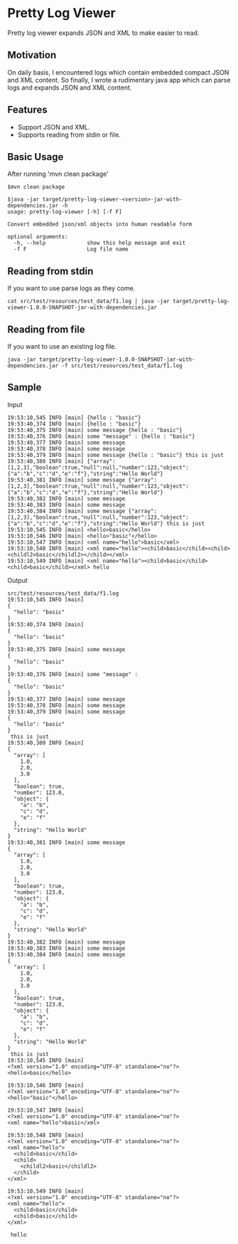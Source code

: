 Pretty Log Viewer
===================

Pretty log viewer expands JSON and XML to make easier to read.

Motivation
----------

On daily basis, I encountered logs which contain embedded compact JSON and XML content. So finally, I wrote a 
rudimentary java app which can parse logs and expands JSON and XML content. 

Features
--------

 * Support JSON and XML.
 * Supports reading from stdin or file.
 
Basic Usage
-----------

After running 'mvn clean package'

```text
$mvn clean package

$java -jar target/pretty-log-viewer-<version>-jar-with-dependencies.jar -h
usage: pretty-log-viewer [-h] [-f F]

Convert embedded json/xml objects into human readable form

optional arguments:
  -h, --help             show this help message and exit
  -f F                   Log file name
```

Reading from stdin
------------------

If you want to use parse logs as they come.

```text
cat src/test/resources/test_data/f1.log | java -jar target/pretty-log-viewer-1.0.0-SNAPSHOT-jar-with-dependencies.jar
```

Reading from file
------------------

If you want to use an existing log file.

```text
java -jar target/pretty-log-viewer-1.0.0-SNAPSHOT-jar-with-dependencies.jar -f src/test/resources/test_data/f1.log
```

Sample
------

Input

```text
19:53:10,545 INFO [main] {hello : "basic"}
19:53:40,374 INFO [main] {hello : "basic"}
19:53:40,375 INFO [main] some message {hello : "basic"}
19:53:40,376 INFO [main] some "message" : {hello : "basic"}
19:53:40,377 INFO [main] some message
19:53:40,378 INFO [main] some message
19:53:40,379 INFO [main] some message {hello : "basic"} this is just
19:53:40,380 INFO [main] {"array":[1,2,3],"boolean":true,"null":null,"number":123,"object":{"a":"b","c":"d","e":"f"},"string":"Hello World"}
19:53:40,381 INFO [main] some message {"array":[1,2,3],"boolean":true,"null":null,"number":123,"object":{"a":"b","c":"d","e":"f"},"string":"Hello World"}
19:53:40,382 INFO [main] some message
19:53:40,383 INFO [main] some message
19:53:40,384 INFO [main] some message {"array":[1,2,3],"boolean":true,"null":null,"number":123,"object":{"a":"b","c":"d","e":"f"},"string":"Hello World"} this is just
19:53:10,545 INFO [main] <hello>basic</hello>
19:53:10,546 INFO [main] <hello>"basic"</hello>
19:53:10,547 INFO [main] <xml name="hello">basic</xml>
19:53:10,548 INFO [main] <xml name="hello"><child>basic</child><child><childl2>basic</childl2></child></xml>
19:53:10,549 INFO [main] <xml name="hello"><child>basic</child><child>basic</child></xml> hello
```

Output

```text
src/test/resources/test_data/f1.log
19:53:10,545 INFO [main] 
{
  "hello": "basic"
}
19:53:40,374 INFO [main] 
{
  "hello": "basic"
}
19:53:40,375 INFO [main] some message 
{
  "hello": "basic"
}
19:53:40,376 INFO [main] some "message" : 
{
  "hello": "basic"
}
19:53:40,377 INFO [main] some message
19:53:40,378 INFO [main] some message
19:53:40,379 INFO [main] some message 
{
  "hello": "basic"
}
 this is just
19:53:40,380 INFO [main] 
{
  "array": [
    1.0,
    2.0,
    3.0
  ],
  "boolean": true,
  "number": 123.0,
  "object": {
    "a": "b",
    "c": "d",
    "e": "f"
  },
  "string": "Hello World"
}
19:53:40,381 INFO [main] some message 
{
  "array": [
    1.0,
    2.0,
    3.0
  ],
  "boolean": true,
  "number": 123.0,
  "object": {
    "a": "b",
    "c": "d",
    "e": "f"
  },
  "string": "Hello World"
}
19:53:40,382 INFO [main] some message
19:53:40,383 INFO [main] some message
19:53:40,384 INFO [main] some message 
{
  "array": [
    1.0,
    2.0,
    3.0
  ],
  "boolean": true,
  "number": 123.0,
  "object": {
    "a": "b",
    "c": "d",
    "e": "f"
  },
  "string": "Hello World"
}
 this is just
19:53:10,545 INFO [main] 
<?xml version="1.0" encoding="UTF-8" standalone="no"?>
<hello>basic</hello>

19:53:10,546 INFO [main] 
<?xml version="1.0" encoding="UTF-8" standalone="no"?>
<hello>"basic"</hello>

19:53:10,547 INFO [main] 
<?xml version="1.0" encoding="UTF-8" standalone="no"?>
<xml name="hello">basic</xml>

19:53:10,548 INFO [main] 
<?xml version="1.0" encoding="UTF-8" standalone="no"?>
<xml name="hello">
  <child>basic</child>
  <child>
    <childl2>basic</childl2>
  </child>
</xml>

19:53:10,549 INFO [main] 
<?xml version="1.0" encoding="UTF-8" standalone="no"?>
<xml name="hello">
  <child>basic</child>
  <child>basic</child>
</xml>

 hello
```
